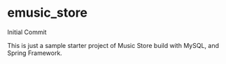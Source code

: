 # emusic_store
Initial Commit

This is just a sample starter project of Music Store build with MySQL, and Spring Framework.
